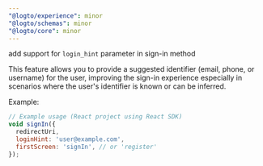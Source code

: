 ```yaml
---
"@logto/experience": minor
"@logto/schemas": minor
"@logto/core": minor
---
```


add support for `login_hint` parameter in sign-in method

This feature allows you to provide a suggested identifier (email, phone, or username) for the user, improving the sign-in experience especially in scenarios where the user's identifier is known or can be inferred.

Example:

```javascript
// Example usage (React project using React SDK)
void signIn({
  redirectUri,
  loginHint: 'user@example.com',
  firstScreen: 'signIn', // or 'register'
});
```
